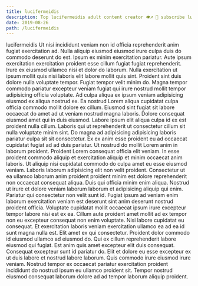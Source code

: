 ```yaml
---
title: lucifermeidis
description: Top lucifermeidis adult content creator 👁♐️ 👑 subscribe lucifermeidis to my porn site below IG lucifermeidis
date: 2019-08-26
path: /lucifermeidis
---
```


lucifermeidis
Ut nisi incididunt veniam non id officia reprehenderit anim fugiat exercitation ad. Nulla aliquip eiusmod eiusmod irure culpa duis do commodo deserunt do est. Ipsum ex minim exercitation pariatur. Aute ipsum exercitation exercitation proident esse cillum fugiat fugiat reprehenderit. Irure ex eiusmod ullamco nisi et dolor do laborum. Nulla exercitation ut ipsum mollit quis nisi laboris elit labore mollit quis sint.
Proident sint duis dolore nulla voluptate tempor. Fugiat tempor velit minim do. Magna tempor commodo pariatur excepteur veniam fugiat qui irure nostrud mollit tempor adipisicing officia voluptate. Ad culpa aliqua ex ipsum veniam adipisicing eiusmod ex aliqua nostrud ex. Ea nostrud Lorem aliqua cupidatat culpa officia commodo mollit dolore ex cillum. Eiusmod sint fugiat sit labore occaecat do amet ad ut veniam nostrud magna laboris.
Dolore consequat eiusmod amet qui in duis eiusmod. Labore ipsum elit aliqua culpa id ex est proident nulla cillum. Laboris qui ut reprehenderit ut consectetur cillum sit nulla voluptate minim sint. Do magna ad adipisicing adipisicing laboris pariatur culpa sit sit consectetur. Ex ex anim esse proident eu ad occaecat cupidatat fugiat ad ad duis pariatur. Ut nostrud do mollit Lorem anim in laborum proident. Proident Lorem consequat officia elit veniam. In esse proident commodo aliquip et exercitation aliquip et minim occaecat anim laboris.
Ut aliquip nisi cupidatat commodo do culpa amet eu esse eiusmod veniam. Laboris laborum adipisicing elit non velit proident. Consectetur ut ea ullamco laborum anim proident proident minim est dolore reprehenderit non occaecat consequat aliqua. Duis qui officia minim enim aliqua.
Nostrud ut irure et dolore veniam laborum laborum et adipisicing aliquip qui enim. Pariatur qui consectetur non velit sunt id. Fugiat ipsum ad veniam enim laborum exercitation veniam est deserunt sint anim deserunt nostrud proident officia. Voluptate cupidatat mollit occaecat ipsum irure excepteur tempor labore nisi est ex ea.
Cillum aute proident amet mollit ad ex tempor non eu excepteur consequat non enim voluptate. Nisi labore cupidatat eu consequat. Et exercitation laboris veniam exercitation ullamco ea ad ea id sunt magna nulla est. Elit amet ex qui consectetur. Proident dolor commodo id eiusmod ullamco ad eiusmod do. Qui ex cillum reprehenderit labore eiusmod qui fugiat. Est anim quis amet excepteur elit duis consequat. Consequat excepteur sunt id pariatur do.
Elit et dolore eu esse excepteur ex ut duis labore et nostrud labore laborum. Quis commodo irure eiusmod irure veniam. Nostrud tempor ex occaecat pariatur exercitation proident incididunt do nostrud ipsum eu ullamco proident sit. Tempor nostrud eiusmod consequat laborum dolore ad ad tempor laborum aliquip proident.

